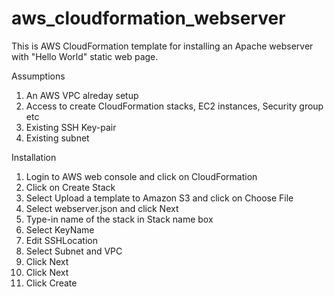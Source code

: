 # aws_cloudformation_webserver

This is AWS CloudFormation template for installing an Apache webserver with "Hello World" static web page.

Assumptions

1. An AWS VPC alreday setup
2. Access to create CloudFormation stacks, EC2 instances, Security group etc
3. Existing SSH Key-pair
4. Existing subnet

Installation

1) Login to AWS web console and click on CloudFormation
2) Click on Create Stack
3) Select Upload a template to Amazon S3 and click on Choose File
4) Select webserver.json and click Next
5) Type-in name of the stack in Stack name box
6) Select KeyName
7) Edit SSHLocation
8) Select Subnet and VPC
9) Click Next
10) Click Next
11) Click Create
